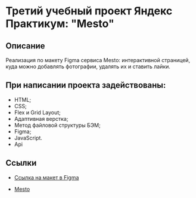 # Третий учебный проект Яндекс Практикум: "Mesto"

## Описание

Реализация по макету Figma сервиса Mesto: интерактивной страницей, куда можно добавлять фотографии, удалять их и ставить лайки.

## При написании проекта задействованы:
* HTML;
* CSS;
* Flex и Grid Layout;
* Адаптивная верстка;
* Метод файловой структуры БЭМ;
* Figma;
* JavaScript.
* Api


## Сcылки

* [Ссылка на макет в Figma](https://www.figma.com/file/2cn9N9jSkmxD84oJik7xL7/JavaScript.-Sprint-4?node-id=0%3A1)

* [Mesto](https://kinerma.github.io/mesto-project/)

